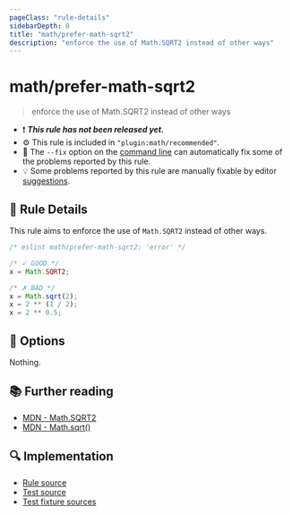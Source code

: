 ```yaml
---
pageClass: "rule-details"
sidebarDepth: 0
title: "math/prefer-math-sqrt2"
description: "enforce the use of Math.SQRT2 instead of other ways"
---
```


# math/prefer-math-sqrt2

> enforce the use of Math.SQRT2 instead of other ways

- :exclamation: <badge text="This rule has not been released yet." vertical="middle" type="error"> **_This rule has not been released yet._** </badge>
- :gear: This rule is included in `"plugin:math/recommended"`.
- :wrench: The `--fix` option on the [command line](https://eslint.org/docs/user-guide/command-line-interface#fixing-problems) can automatically fix some of the problems reported by this rule.
- :bulb: Some problems reported by this rule are manually fixable by editor [suggestions](https://eslint.org/docs/developer-guide/working-with-rules#providing-suggestions).

## :book: Rule Details

This rule aims to enforce the use of `Math.SQRT2` instead of other ways.

<eslint-code-block fix>

<!-- eslint-skip -->

```js
/* eslint math/prefer-math-sqrt2: 'error' */

/* ✓ GOOD */
x = Math.SQRT2;

/* ✗ BAD */
x = Math.sqrt(2);
x = 2 ** (1 / 2);
x = 2 ** 0.5;
```

</eslint-code-block>

## :wrench: Options

Nothing.

## :books: Further reading

- [MDN - Math.SQRT2](https://developer.mozilla.org/en-US/docs/Web/JavaScript/Reference/Global_Objects/Math/SQRT2)
- [MDN - Math.sqrt()](https://developer.mozilla.org/en-US/docs/Web/JavaScript/Reference/Global_Objects/Math/sqrt)

## :mag: Implementation

- [Rule source](https://github.com/ota-meshi/eslint-plugin-math/blob/main/src/rules/prefer-math-sqrt2.ts)
- [Test source](https://github.com/ota-meshi/eslint-plugin-math/blob/main/tests/src/rules/prefer-math-sqrt2.ts)
- [Test fixture sources](https://github.com/ota-meshi/eslint-plugin-math/tree/main/tests/fixtures/rules/prefer-math-sqrt2)
